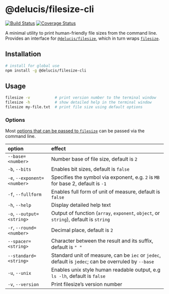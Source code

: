 # @delucis/filesize-cli

[![Build Status](https://travis-ci.org/delucis/filesize-cli.svg?branch=master)](https://travis-ci.org/delucis/filesize-cli) [![Coverage Status](https://coveralls.io/repos/github/delucis/filesize-cli/badge.svg?branch=master)](https://coveralls.io/github/delucis/filesize-cli?branch=master)

A minimal utility to print human-friendly file sizes from the command line. Provides an interface for [`@delucis/filesize`][9c3b46d7], which in turn wraps [`filesize`][cae92b29].

  [cae92b29]: https://www.npmjs.com/package/filesize "filesize package on npmjs.com"
  [9c3b46d7]: https://www.npmjs.com/package/@delucis/filesize "@delucis/filesize package on npmjs.com"



## Installation

```sh
# install for global use
npm install -g @delucis/filesize-cli
```



## Usage

```sh
filesize -v           # print version number to the terminal window
filesize -h           # show detailed help in the terminal window
filesize my-file.txt  # print file size using default options
```

### Options

Most [options that can be passed to `filesize`][19e57b62] can be passed via the command line.

  [19e57b62]: https://www.npmjs.com/package/filesize#optional-settings "filesize package documentation on npmjs.com"


option                      | effect
:---------------------------|:---------------------------------------------------------------------------------------------------
`--base=<number>`           | Number base of file size, default is `2`
`-b`, `--bits`              | Enables bit sizes, default is `false`
`-e`, `--exponent=<number>` | Specifies the symbol via exponent, e.g. `2` is `MB` for base 2, default is `-1`
`-f`, `--fullform`          | Enables full form of unit of measure, default is `false`
`-h`, `--help`              | Display detailed help text
`-o`, `--output=<string>`   | Output of function (`array`, `exponent`, `object`, or `string`), default is `string`
`-r`, `--round=<number>`    | Decimal place, default is `2`
`--spacer=<string>`         | Character between the result and its suffix, default is `" "`
`--standard=<string>`       | Standard unit of measure, can be `iec` or `jedec`, default is `jedec`; can be overruled by `--base`
`-u`, `--unix`              | Enables unix style human readable output, e.g `ls -lh`, default is `false`
`-v`, `--version`           | Print filesize’s version number
